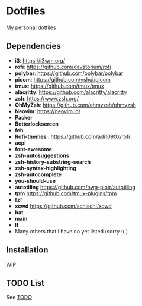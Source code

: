 # Dotfiles

My personal dotfiles

## Dependencies

- **i3**: <https://i3wm.org/>
- **rofi**: <https://github.com/davatorium/rofi>
- **polybar**: <https://github.com/polybar/polybar>
- **picom**: <https://github.com/yshui/picom>
- **tmux**: <https://github.com/tmux/tmux>
- **alacritty**: <https://github.com/alacritty/alacritty>
- **zsh**: <https://www.zsh.org/>
- **OhMyZsh**: <https://github.com/ohmyzsh/ohmyzsh>
- **Neovim**: <https://neovim.io/>
- **Packer**
- **Betterlockscreen**
- **feh**
- **Rofi-themes** : <https://github.com/adi1090x/rofi>
- **acpi**
- **font-awesome**
- **zsh-autosuggestions**
- **zsh-history-substring-search**
- **zsh-syntax-highlighting**
- **zsh-autocomplete**
- **you-should-use**
- **autotiling** <https://github.com/nwg-piotr/autotiling>
- **tpm** <https://github.com/tmux-plugins/tpm>
- **fzf**
- **xcwd** <https://github.com/schischi/xcwd>
- **bat**
- **main**
- **lf**
- Many others that I have no yet listed (sorry :( )

## Installation

WIP

## TODO List

See [TODO](TODO.md)
